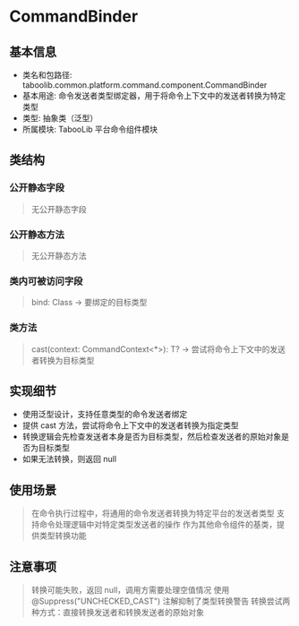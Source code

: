 # CommandBinder

## 基本信息
- 类名和包路径: taboolib.common.platform.command.component.CommandBinder
- 基本用途: 命令发送者类型绑定器，用于将命令上下文中的发送者转换为特定类型
- 类型: 抽象类（泛型）
- 所属模块: TabooLib 平台命令组件模块

## 类结构

### 公开静态字段
> 无公开静态字段

### 公开静态方法
> 无公开静态方法

### 类内可被访问字段
> bind: Class<T> -> 要绑定的目标类型

### 类方法
> cast(context: CommandContext<*>): T? -> 尝试将命令上下文中的发送者转换为目标类型

## 实现细节
- 使用泛型设计，支持任意类型的命令发送者绑定
- 提供 cast 方法，尝试将命令上下文中的发送者转换为指定类型
- 转换逻辑会先检查发送者本身是否为目标类型，然后检查发送者的原始对象是否为目标类型
- 如果无法转换，则返回 null

## 使用场景
> 在命令执行过程中，将通用的命令发送者转换为特定平台的发送者类型
> 支持命令处理逻辑中对特定类型发送者的操作
> 作为其他命令组件的基类，提供类型转换功能

## 注意事项
> 转换可能失败，返回 null，调用方需要处理空值情况
> 使用 @Suppress("UNCHECKED_CAST") 注解抑制了类型转换警告
> 转换尝试两种方式：直接转换发送者和转换发送者的原始对象